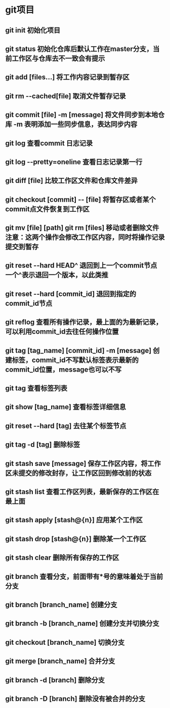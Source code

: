 # git项目

## git init 初始化项目

## git status 初始化仓库后默认工作在master分支，当前工作区与仓库去不一致会有提示
## git add [files...] 将工作内容记录到暂存区
## git rm --cached[file] 取消文件暂存记录
## git commit [file] -m [message] 将文件同步到本地仓库  -m 表明添加一些同步信息，表达同步内容
## git log 查看commit 日志记录
## git log --pretty=oneline  查看日志记录第一行
## git diff [file] 比较工作区文件和仓库文件差异
## git checkout [commit] -- [file] 将暂存区或者某个commit点文件恢复到工作区
## git mv [file] [path]    git rm [files]  移动或者删除文件  注意：这两个操作会修改工作区内容，同时将操作记录提交到暂存
## git reset --hard HEAD^ 退回到上一个commit节点  一个^表示退回一个版本，以此类推
## git reset --hard [commit_id] 退回到指定的commit_id节点
## git reflog 查看所有操作记录，最上面的为最新记录，可以利用commit_id去往任何操作位置
## git tag [tag_name] [commit_id] -m [message] 创建标签，commit_id不写默认标签表示最新的commit_id位置，message也可以不写
## git tag 查看标签列表 
## git show [tag_name] 查看标签详细信息
## git reset --hard [tag] 去往某个标签节点
## git tag -d [tag]  删除标签
## git stash save [message] 保存工作区内容，将工作区未提交的修改封存，让工作区回到修改前的状态
## git stash list 查看工作区列表，最新保存的工作区在最上面
## git stash apply [stash@{n}] 应用某个工作区
## git stash drop [stash@{n}] 删除某一个工作区
## git stash clear 删除所有保存的工作区
## git branch  查看分支，前面带有*号的意味着处于当前分支
## git branch [branch_name] 创建分支  
## git branch -b [branch_name]  创建分支并切换分支
## git checkout [branch_name] 切换分支
## git merge [branch_name]  合并分支 
## git branch -d [branch]  删除分支
## git branch -D [branch]  删除没有被合并的分支

